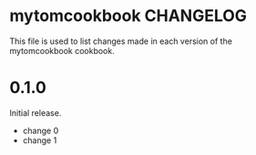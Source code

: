 # mytomcookbook CHANGELOG

This file is used to list changes made in each version of the mytomcookbook cookbook.

# 0.1.0

Initial release.

- change 0
- change 1


